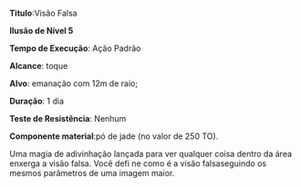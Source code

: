**Titulo**:Visão Falsa

**Ilusão de Nível 5**

**Tempo de Execução**: Ação Padrão

**Alcance**: toque

**Alvo**: emanação com 12m de raio;

**Duração**: 1 dia

**Teste de Resistência**: Nenhum

**Componente material**:pó de jade (no valor de 250 TO).

Uma magia de adivinhação lançada para ver qualquer coisa dentro da área enxerga a visão falsa. Você defi ne como é a visão falsaseguindo os mesmos parâmetros de uma imagem maior.
